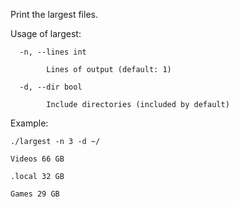 Print the largest files.

Usage of largest:
```
  -n, --lines int
  
    	Lines of output (default: 1)
     
  -d, --dir bool
  
    	Include directories (included by default)
```

Example:
```
./largest -n 3 -d ~/

Videos 66 GB

.local 32 GB

Games 29 GB
```
